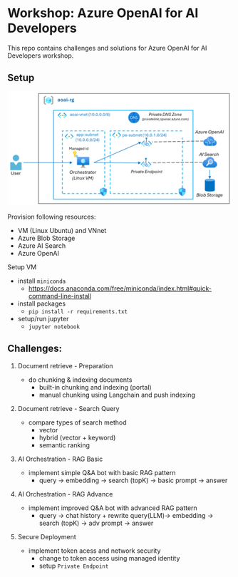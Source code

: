 # Workshop: Azure OpenAI for AI Developers

This repo contains challenges and solutions for Azure OpenAI for AI Developers workshop.

## Setup

![setup](./aoai-env.png)

Provision following resources:

- VM (Linux Ubuntu) and VNnet
- Azure Blob Storage
- Azure AI Search
- Azure OpenAI

Setup VM

- install `miniconda`
    - https://docs.anaconda.com/free/miniconda/index.html#quick-command-line-install 
- install packages
    - `pip install -r requirements.txt`
- setup/run jupyter
    - `jupyter notebook`

## Challenges:

1. Document retrieve - Preparation
    - do chunking & indexing documents
        - built-in chunking and indexing (portal)
        - manual chunking using Langchain and push indexing

2. Document retrieve - Search Query
    - compare types of search method
        - vector
        - hybrid (vector + keyword)
        - semantic ranking

3. AI Orchestration - RAG Basic
    - implement simple Q&A bot with basic RAG pattern
        - query -> embedding -> search (topK) -> basic prompt -> answer
      
4. AI Orchestration - RAG Advance
    - implement improved Q&A bot with advanced RAG pattern
        - query -> chat history + rewrite query(LLM)-> embedding -> search (topK) -> adv prompt -> answer

5. Secure Deployment
    - implement token acess and network security 
        - change to token access using managed identity
        - setup `Private Endpoint`

